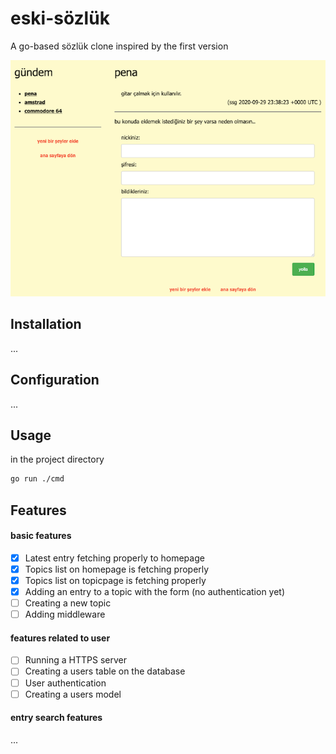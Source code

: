 # eski-sözlük

A go-based sözlük clone inspired by the first version

![homepage](https://github.com/ecoderat/eski-sozluk/blob/master/ui/static/img/eski-sozluk.png?raw=true)

## Installation
...
## Configuration 
...
## Usage
in the project directory
```bash
go run ./cmd
```
## Features
#### basic features
- [x] Latest entry fetching properly to homepage
- [x] Topics list on homepage is fetching properly
- [x] Topics list on topicpage is fetching properly
- [x] Adding an entry to a topic with the form (no authentication yet)
- [ ] Creating a new topic 
- [ ] Adding middleware

#### features related to user
- [ ] Running a HTTPS server
- [ ] Creating a users table on the database
- [ ] User authentication
- [ ] Creating a users model

#### entry search features
...
